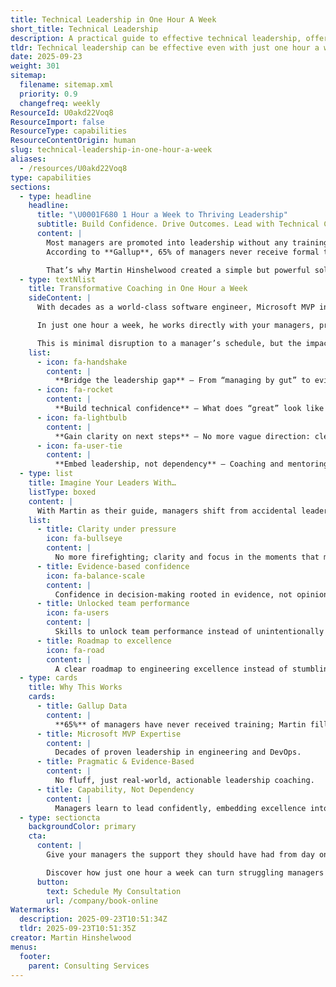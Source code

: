 ```yaml
---
title: Technical Leadership in One Hour A Week
short_title: Technical Leadership
description: A practical guide to effective technical leadership, offering strategies and tips for making a meaningful impact with just one hour of focused effort each week.
tldr: Technical leadership can be effective even with just one hour a week by focusing on high-impact activities like mentoring, setting direction, and removing obstacles. Prioritizing these actions helps teams stay aligned and productive without requiring constant oversight. Development managers should schedule regular, focused check-ins to guide and support their teams efficiently.
date: 2025-09-23
weight: 301
sitemap:
  filename: sitemap.xml
  priority: 0.9
  changefreq: weekly
ResourceId: U0akd22Voq8
ResourceImport: false
ResourceType: capabilities
ResourceContentOrigin: human
slug: technical-leadership-in-one-hour-a-week
aliases:
  - /resources/U0akd22Voq8
type: capabilities
sections:
  - type: headline
    headline:
      title: "\U0001F680 1 Hour a Week to Thriving Leadership"
      subtitle: Build Confidence. Drive Outcomes. Lead with Technical Clarity.
      content: |
        Most managers are promoted into leadership without any training, coaching, or mentorship.  
        According to **Gallup**, 65% of managers never receive formal training in their role, yet they’re expected to lead teams through complex engineering practices in fast‑moving, competitive environments.

        That’s why Martin Hinshelwood created a simple but powerful solution: **one hour a week** of focused leadership transformation.
  - type: textNlist
    title: Transformative Coaching in One Hour a Week
    sideContent: |
      With decades as a world‑class software engineer, Microsoft MVP in Azure DevOps & GitHub, and Professional Scrum Trainer, Martin knows what engineering excellence and technical leadership really look like.

      In just one hour a week, he works directly with your managers, project managers, or team leaders to spark lasting change. 

      This is minimal disruption to a manager’s schedule, but the impact ripples through their teams, their projects, and the entire organization.
    list:
      - icon: fa-handshake
        content: |
          **Bridge the leadership gap** – From “managing by gut” to evidence‑based management and pragmatic decision‑making.
      - icon: fa-rocket
        content: |
          **Build technical confidence** – What does “great” look like in engineering leadership? Martin shows you step by step.
      - icon: fa-lightbulb
        content: |
          **Gain clarity on next steps** – No more vague direction: clear, actionable, prioritized outcomes every week.
      - icon: fa-user-tie
        content: |
          **Embed leadership, not dependency** – Coaching and mentoring that builds internal capability to thrive independently.
  - type: list
    title: Imagine Your Leaders With…
    listType: boxed
    content: |
      With Martin as their guide, managers shift from accidental leaders to competent, confident technical leaders who create thriving, high‑performing teams. They stop reacting. They start leading.
    list:
      - title: Clarity under pressure
        icon: fa-bullseye
        content: |
          No more firefighting; clarity and focus in the moments that matter.
      - title: Evidence‑based confidence
        icon: fa-balance-scale
        content: |
          Confidence in decision‑making rooted in evidence, not opinion.
      - title: Unlocked team performance
        icon: fa-users
        content: |
          Skills to unlock team performance instead of unintentionally holding it back.
      - title: Roadmap to excellence
        icon: fa-road
        content: |
          A clear roadmap to engineering excellence instead of stumbling forward.
  - type: cards
    title: Why This Works
    cards:
      - title: Gallup Data
        content: |
          **65%** of managers have never received training; Martin fills that gap with focused, expert coaching.
      - title: Microsoft MVP Expertise
        content: |
          Decades of proven leadership in engineering and DevOps.
      - title: Pragmatic & Evidence‑Based
        content: |
          No fluff, just real‑world, actionable leadership coaching.
      - title: Capability, Not Dependency
        content: |
          Managers learn to lead confidently, embedding excellence into their culture and systems.
  - type: sectioncta
    backgroundColor: primary
    cta:
      content: |
        Give your managers the support they should have had from day one. **Book a Free Consultation with Martin Hinshelwood today.**

        Discover how just one hour a week can turn struggling managers into thriving leaders of engineering excellence.
      button:
        text: Schedule My Consultation
        url: /company/book-online
Watermarks:
  description: 2025-09-23T10:51:34Z
  tldr: 2025-09-23T10:51:35Z
creator: Martin Hinshelwood
menus:
  footer:
    parent: Consulting Services
---
```

